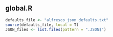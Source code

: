 


##
##
## global.R


```r
defaults_file <- "alfresco_json_defaults.txt"
source(defaults_file, local = T)
JSON_files <- list.files(pattern = ".JSON$")
```

